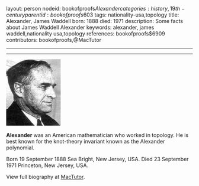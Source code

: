 layout: person
nodeid: bookofproofs$Alexander
categories: history,19th-century
parentid: bookofproofs$603
tags: nationality-usa,topology
title: Alexander, James Waddell
born: 1888
died: 1971
description: Some facts about James Waddell Alexander
keywords: alexander, james waddell,nationality usa,topology
references: bookofproofs$6909
contributors: bookofproofs,@MacTutor

---


---

![Alexander.jpg](https://github.com/bookofproofs/bookofproofs.github.io/blob/main/_sources/_assets/images/portraits/Alexander.jpg?raw=true)

**Alexander** was an American mathematician who worked in topology. He is best known for the knot-theory invariant known as the Alexander polynomial.

Born 19 September 1888 Sea Bright, New Jersey, USA. Died 23 September 1971 Princeton, New Jersey, USA.


View full biography at [MacTutor](https://mathshistory.st-andrews.ac.uk/Biographies/Alexander/).